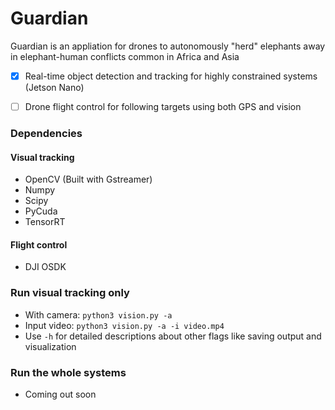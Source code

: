 # Guardian
Guardian is an appliation for drones to autonomously "herd" elephants away in elephant-human conflicts common in Africa and Asia
- [x] Real-time object detection and tracking for highly constrained systems (Jetson Nano)
- [ ] Drone flight control for following targets using both GPS and vision


### Dependencies
#### Visual tracking
- OpenCV (Built with Gstreamer)
- Numpy
- Scipy
- PyCuda
- TensorRT
#### Flight control
- DJI OSDK

### Run visual tracking only
- With camera: `python3 vision.py -a`
- Input video: `python3 vision.py -a -i video.mp4`
- Use `-h` for detailed descriptions about other flags like saving output and visualization
### Run the whole systems
- Coming out soon
